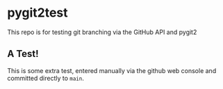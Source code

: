 # pygit2test
This repo is for testing git branching via the GitHub API and pygit2

## A Test!
This is some extra test, entered manually via the github web console and committed directly to `main`.
